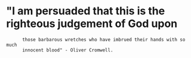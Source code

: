 # "I am persuaded that this is the righteous judgement of God upon
          those barbarous wretches who have imbrued their hands with so much
          innocent blood" - Oliver Cromwell.